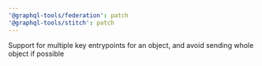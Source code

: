 ```yaml
---
'@graphql-tools/federation': patch
'@graphql-tools/stitch': patch
---
```


Support for multiple key entrypoints for an object, and avoid sending whole object if possible
